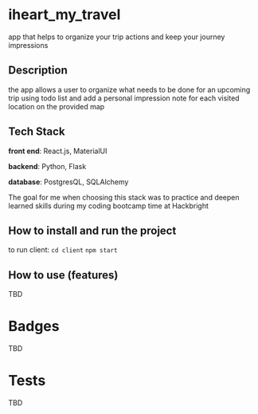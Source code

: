 # iheart_my_travel

app that helps to organize your trip actions and keep your journey impressions

## Description

the app allows a user to organize what needs to be done for an upcoming trip using todo list and add a personal impression note for each visited location on the provided map

## Tech Stack

**front end**: React.js, MaterialUI

**backend**: Python, Flask

**database**: PostgresQL, SQLAlchemy

The goal for me when choosing this stack was to practice and deepen learned skills during my coding bootcamp time at Hackbright

## How to install and run the project

to run client:
`cd client`
`npm start`

## How to use (features)

TBD


# Badges

TBD

# Tests
TBD

